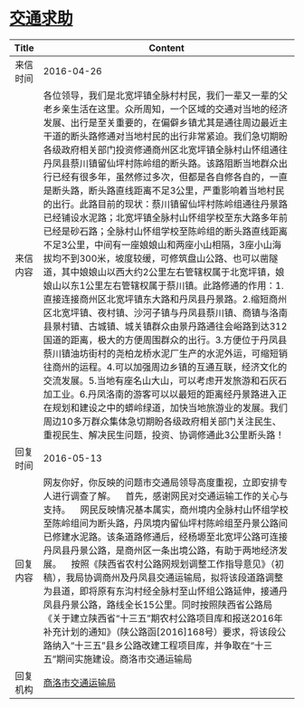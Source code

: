 # <a href="http://www.shangluo.gov.cn/zmhd/ldxxxx.jsp?urltype=leadermail.LeaderMailContentUrl&wbtreeid=1112&leadermailid=3600">交通求助</a>
| Title |                                                                                                                                                                                                                                                                                                                                                                Content                                                                                                                                                                                                                                                                                                                                                                |
|:-----:|---------------------------------------------------------------------------------------------------------------------------------------------------------------------------------------------------------------------------------------------------------------------------------------------------------------------------------------------------------------------------------------------------------------------------------------------------------------------------------------------------------------------------------------------------------------------------------------------------------------------------------------------------------------------------------------------------------------------------------------|
| 来信时间  | 2016-04-26                                                                                                                                                                                                                                                                                                                                                                                                                                                                                                                                                                                                                                                                                                                            |
| 来信内容  | 各位领导，我们是北宽坪镇全脉村村民，我们一辈又一辈的父老乡亲生活在这里。众所周知，一个区域的交通对当地的经济发展、出行是至关重要的，在偏僻乡镇尤其是通往周边最近主干道的断头路修通对当地村民的出行非常紧迫。我们急切期盼各级政府相关部门投资修通商州区北宽坪镇全脉村山怀组通往丹凤县蔡川镇留仙坪村陈岭组的断头路。该路阻断当地群众出行已经有很多年，虽然修过多次，但都是各自修各自的，一直是断头路，断头路直线距离不足3公里，严重影响着当地村民的出行。此路目前的现状：蔡川镇留仙坪村陈岭组通往丹景路已经铺设水泥路；北宽坪镇全脉村山怀组学校至东大路多年前已经是砂石路；全脉村山怀组学校至陈岭组的断头路直线距离不足3公里，中间有一座娘娘山和两座小山相隔，3座小山海拔均不到300米，坡度较缓，可修筑盘山公路、也可以凿隧道，其中娘娘山以西大约2公里左右管辖权属于北宽坪镇，娘娘山以东1公里左右管辖权属于蔡川镇。此路修通的作用：1.直接连接商州区北宽坪镇东大路和丹凤县丹景路。2.缩短商州区北宽坪镇、夜村镇、沙河子镇与丹凤县蔡川镇、商镇与洛南县景村镇、古城镇、城关镇群众由景丹路通往会峪路到达312国道的距离，极大的方便周围群众的出行。3.方便位于丹凤县蔡川镇油坊街村的尧柏龙桥水泥厂生产的水泥外运，可缩短销往商州的运程。4.可以加强周边乡镇的互通互联，经济文化的交流发展。5.当地有座名山大山，可以考虑开发旅游和石灰石加工业。6.丹凤洛南的游客可以以最短的距离经丹景路进入正在规划和建设之中的蟒岭绿道，加快当地旅游业的发展。我们周边10多万群众集体急切期盼各级政府相关部门关注民生、重视民生、解决民生问题，投资、协调修通此3公里断头路！ |
| 回复时间  | 2016-05-13                                                                                                                                                                                                                                                                                                                                                                                                                                                                                                                                                                                                                                                                                                                            |
| 回复内容  | 网友你好，你反映的问题市交通局领导高度重视，立即安排专人进行调查了解。    首先，感谢网民对交通运输工作的关心与支持。    网民反映情况基本属实，商州境内全脉村山怀组学校至陈岭组间为断头路，丹凤境内留仙坪村陈岭组至丹景公路间已修建水泥路。该条道路修通后，经杨塬至北宽坪公路可连接丹凤县丹景公路，是商州区一条出境公路，有助于两地经济发展。    按照《陕西省农村公路网规划调整工作指导意见》（初稿），我局协调商州及丹凤县交通运输局，拟将该段道路调整为县道，即将原有东沟村经全脉村至山怀组公路延伸，接通丹凤县丹景公路，路线全长15公里。同时按照陕西省公路局《关于建立陕西省“十三五”期农村公路项目库和报送2016年补充计划的通知》（陕公路函[2016]168号）要求，将该段公路纳入“十三五”县乡公路改建工程项目库，并争取在“十三五”期间实施建设。商洛市交通运输局                                                                                                                                                                                                                                                                                                                                        |
| 回复机构  | <a href="../../categories/agencies/商洛市交通运输局.md">商洛市交通运输局</a>                                                                                                                                                                                                                                                                                                                                                                                                                                                                                                                                                                                                                                                                            |